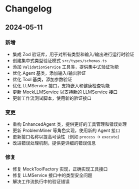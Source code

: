 # Changelog

## 2024-05-11

### 新增

- 集成 Zod 验证库，用于对所有类型和输入/输出进行运行时验证
- 创建集中式类型验证模式 `src/types/schemas.ts`
- 添加 `ValidationService` 工具类，提供集中式验证功能
- 优化 Agent 基类，添加输入/输出验证
- 优化 Tool 基类，添加参数验证
- 优化 LLMService 接口，支持嵌入和健康检查功能
- 更新 MockLLMService 以支持新的 LLMService 接口
- 更新工作流测试脚本，使用新的验证接口

### 变更

- 重构 EnhancedAgent 类，提供更好的工具管理和错误处理
- 更新 ProblemMiner 等角色实现，使用新的 Agent 接口
- 更新接口名称以提高可读性（例如 `process` -> `execute`）
- 改进错误处理机制，提供更详细的错误信息

### 修复

- 修复 MockToolFactory 实现，正确实现工具接口
- 修复 LLMService 接口中的类型安全问题
- 解决工作流执行中的验证错误 